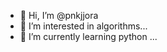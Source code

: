- 👋 Hi, I’m @pnkjjora
- 👀 I’m interested in algorithms...
- 🌱 I’m currently learning python ...

<!---
pnkjjora/pnkjjora is a ✨ special ✨ repository because its `README.md` (this file) appears on your GitHub profile.
You can click the Preview link to take a look at your changes.
--->
